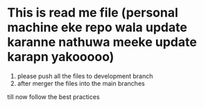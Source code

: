 # This is read me file (personal machine eke repo wala update karanne nathuwa meeke update karapn yakooooo)

1. please push all the files to development branch 
2. after merger the files into the main branches 

till now follow the best practices 
